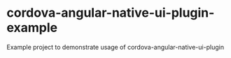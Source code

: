 # cordova-angular-native-ui-plugin-example
Example project to demonstrate usage of cordova-angular-native-ui-plugin
